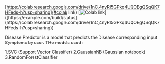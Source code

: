 [https://colab.research.google.com/drive/1nC_4nyRI5GPkq4UQOEgQSqQK7HFeds-h?usp=sharing](#colab link)
[![Colab link]([https://example.com/build/status](https://colab.research.google.com/drive/1nC_4nyRI5GPkq4UQOEgQSqQK7HFeds-h?usp=sharing))]([https://example.com/build/status](https://colab.research.google.com/drive/1nC_4nyRI5GPkq4UQOEgQSqQK7HFeds-h?usp=sharing))

Disease Predictor is a model that predicts the Disease corresponding input Symptoms by user.
THe models used :

1.SVC (Support Vector Classifier)
2.GaussianNB (Gaussian notebook)
3.RandomForestClassifier 
